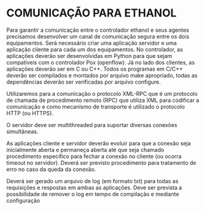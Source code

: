 COMUNICAÇÃO PARA ETHANOL
========================

Para garantir a comunicação entre o controlador ethanol e seus agentes precisamos desenvolver um canal de comunicação segura entre os dois equipamentos. Será necessário criar uma aplicação servidor e uma aplicação cliente para cada um dos equipamentos. No controlador, as aplicações deverão ser desenvolvidas em Python para que sejam compatíveis com o controlador Pox (openflow). Já no lado dos clientes, as aplicações deverão ser em C ou C++. Todos os programas em C/C++ deverão ser compilados e montados por arquivo make apropriado, todas as dependências deverão ser verificadas por arquivo configure.

Utilizaremos para a comunicação o protocolo XML-RPC que é um protocolo de chamada de procedimento remoto (RPC) que utiliza XML para codificar a comunicação e como mecanismo de transporte é utilizado o protocolo HTTP (ou HTTPS).

O servidor deve ser multithreaded para suportar diversas conexões simultâneas.

As aplicações cliente e servidor deverão evoluir para que a conexão seja inicialmente aberta e permaneça aberta até que seja chamado procedimento específico para fechar a conexão no cliente (ou ocorra timeout no servidor). Deverá ser previsto procedimento para tratamento de erro no caso da queda da conexão.

Deverá ser gerado um arquivo de log (em formato txt) para todas as requisições e respostas em ambas as aplicações. Deve ser prevista a possibilidade de remover o log em tempo de compilação e mediante configuração